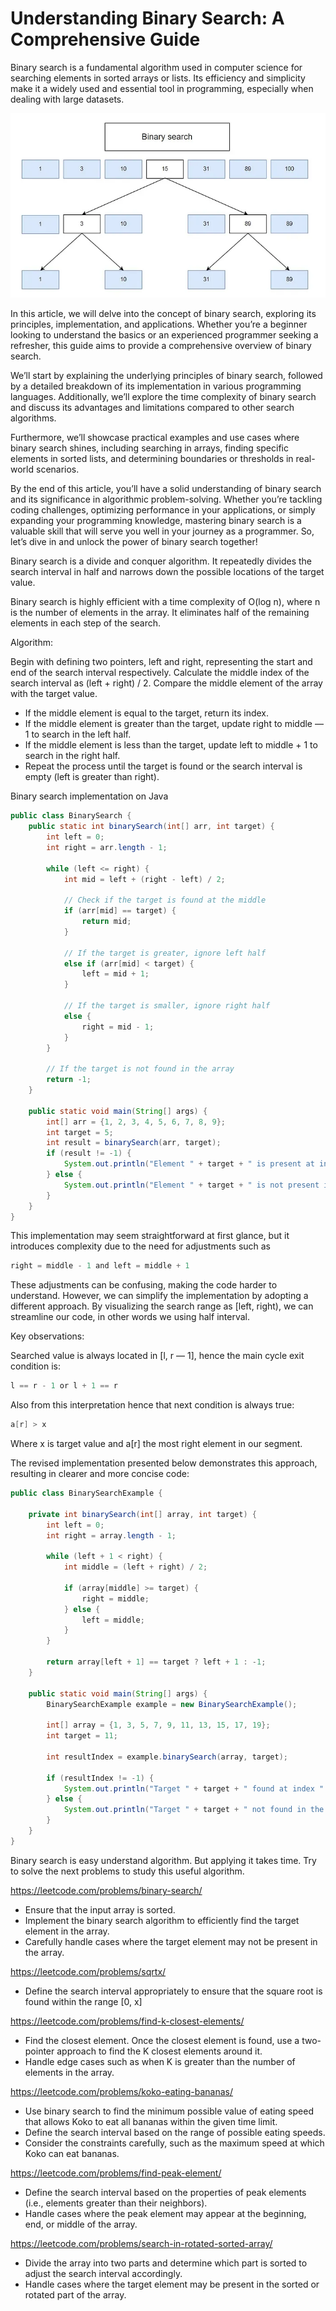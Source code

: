 # Understanding Binary Search: A Comprehensive Guide

Binary search is a fundamental algorithm used in computer science for searching elements in sorted arrays or lists. Its efficiency and simplicity make it a widely used and essential tool in programming, especially when dealing with large datasets.

![image](source/1_R-4_7yJiJw6GqkEJhzhegg.jpeg)

In this article, we will delve into the concept of binary search, exploring its principles, implementation, and applications. Whether you’re a beginner looking to understand the basics or an experienced programmer seeking a refresher, this guide aims to provide a comprehensive overview of binary search.

We’ll start by explaining the underlying principles of binary search, followed by a detailed breakdown of its implementation in various programming languages. Additionally, we’ll explore the time complexity of binary search and discuss its advantages and limitations compared to other search algorithms.

Furthermore, we’ll showcase practical examples and use cases where binary search shines, including searching in arrays, finding specific elements in sorted lists, and determining boundaries or thresholds in real-world scenarios.

By the end of this article, you’ll have a solid understanding of binary search and its significance in algorithmic problem-solving. Whether you’re tackling coding challenges, optimizing performance in your applications, or simply expanding your programming knowledge, mastering binary search is a valuable skill that will serve you well in your journey as a programmer. So, let’s dive in and unlock the power of binary search together!

Binary search is a divide and conquer algorithm. It repeatedly divides the search interval in half and narrows down the possible locations of the target value.

Binary search is highly efficient with a time complexity of O(log n), where n is the number of elements in the array. It eliminates half of the remaining elements in each step of the search.

Algorithm:

Begin with defining two pointers, left and right, representing the start and end of the search interval respectively.
Calculate the middle index of the search interval as (left + right) / 2.
Compare the middle element of the array with the target value.
- If the middle element is equal to the target, return its index.
- If the middle element is greater than the target, update right to middle — 1 to search in the left half.
- If the middle element is less than the target, update left to middle + 1 to search in the right half.
- Repeat the process until the target is found or the search interval is empty (left is greater than right).
  
Binary search implementation on Java

```java
public class BinarySearch {
    public static int binarySearch(int[] arr, int target) {
        int left = 0;
        int right = arr.length - 1;

        while (left <= right) {
            int mid = left + (right - left) / 2;

            // Check if the target is found at the middle
            if (arr[mid] == target) {
                return mid;
            }
            
            // If the target is greater, ignore left half
            else if (arr[mid] < target) {
                left = mid + 1;
            }
            
            // If the target is smaller, ignore right half
            else {
                right = mid - 1;
            }
        }
        
        // If the target is not found in the array
        return -1;
    }

    public static void main(String[] args) {
        int[] arr = {1, 2, 3, 4, 5, 6, 7, 8, 9};
        int target = 5;
        int result = binarySearch(arr, target);
        if (result != -1) {
            System.out.println("Element " + target + " is present at index " + result);
        } else {
            System.out.println("Element " + target + " is not present in the array");
        }
    }
}
```

This implementation may seem straightforward at first glance, but it introduces complexity due to the need for adjustments such as

```java
right = middle - 1 and left = middle + 1
```

These adjustments can be confusing, making the code harder to understand. However, we can simplify the implementation by adopting a different approach. By visualizing the search range as [left, right), we can streamline our code, in other words we using half interval.

Key observations:

Searched value is always located in [l, r — 1], hence the main cycle exit condition is:

```java
l == r - 1 or l + 1 == r
```

Also from this interpretation hence that next condition is always true:

```java
a[r] > x
```

Where x is target value and a[r] the most right element in our segment.

The revised implementation presented below demonstrates this approach, resulting in clearer and more concise code:

```java
public class BinarySearchExample {

    private int binarySearch(int[] array, int target) {
        int left = 0;
        int right = array.length - 1;
        
        while (left + 1 < right) {
            int middle = (left + right) / 2;
            
            if (array[middle] >= target) {
                right = middle;
            } else {
                left = middle;
            }
        }
        
        return array[left + 1] == target ? left + 1 : -1;
    }

    public static void main(String[] args) {
        BinarySearchExample example = new BinarySearchExample();
        
        int[] array = {1, 3, 5, 7, 9, 11, 13, 15, 17, 19};
        int target = 11;
        
        int resultIndex = example.binarySearch(array, target);
        
        if (resultIndex != -1) {
            System.out.println("Target " + target + " found at index " + resultIndex);
        } else {
            System.out.println("Target " + target + " not found in the array");
        }
    }
}
```

Binary search is easy understand algorithm. But applying it takes time. Try to solve the next problems to study this useful algorithm.

https://leetcode.com/problems/binary-search/

- Ensure that the input array is sorted.
- Implement the binary search algorithm to efficiently find the target element in the array.
- Carefully handle cases where the target element may not be present in the array.

https://leetcode.com/problems/sqrtx/

- Define the search interval appropriately to ensure that the square root is found within the range [0, x]

https://leetcode.com/problems/find-k-closest-elements/

- Find the closest element. Once the closest element is found, use a two-pointer approach to find the K closest elements around it.
- Handle edge cases such as when K is greater than the number of elements in the array.

https://leetcode.com/problems/koko-eating-bananas/

- Use binary search to find the minimum possible value of eating speed that allows Koko to eat all bananas within the given time limit.
- Define the search interval based on the range of possible eating speeds.
- Consider the constraints carefully, such as the maximum speed at which Koko can eat bananas.

https://leetcode.com/problems/find-peak-element/

- Define the search interval based on the properties of peak elements (i.e., elements greater than their neighbors).
- Handle cases where the peak element may appear at the beginning, end, or middle of the array.

https://leetcode.com/problems/search-in-rotated-sorted-array/

- Divide the array into two parts and determine which part is sorted to adjust the search interval accordingly.
- Handle cases where the target element may be present in the sorted or rotated part of the array.

